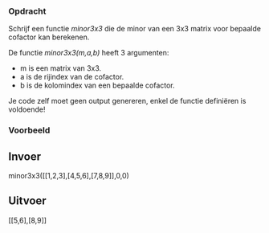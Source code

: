 ### Opdracht
Schrijf een functie *minor3x3* die de minor van een 3x3 matrix voor bepaalde cofactor kan berekenen.

De functie *minor3x3(m,a,b)* heeft 3 argumenten:

- m is een matrix van 3x3.
- a is de rijindex van de cofactor.
- b is de kolomindex van een bepaalde cofactor.

Je code zelf moet geen output genereren, enkel de functie definiëren is voldoende!

### Voorbeeld

## Invoer
minor3x3([[1,2,3],[4,5,6],[7,8,9]],0,0)

## Uitvoer
[[5,6],[8,9]]




